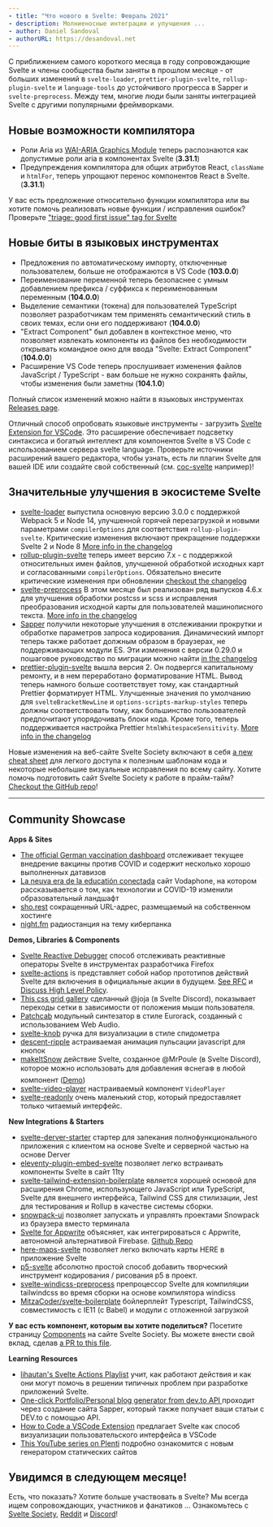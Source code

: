 ```yaml
---
- title: "Что нового в Svelte: Февраль 2021"
- description: Молниеносные интеграции и улучшения ...
- author: Daniel Sandoval
- authorURL: https://desandoval.net
---
```


С приближением самого короткого месяца в году сопровождающие Svelte и члены сообщества были заняты в прошлом месяце - от больших изменений в `svelte-loader`, `prettier-plugin-svelte`, `rollup-plugin-svelte` и `language-tools` до устойчивого прогресса в Sapper и `svelte-preprocess`. Между тем, многие люди были заняты интеграцией Svelte с другими популярными фреймворками.

## Новые возможности компилятора
- Роли Aria из [WAI-ARIA Graphics Module](https://www.w3.org/TR/graphics-aria-1.0/#role_definitions) теперь распознаются как допустимые роли aria в компонентах Svelte (**3.31.1**)
- Предупреждения компилятора для общих атрибутов React, `className` и `htmlFor`, теперь упрощают перенос компонентов React в Svelte. (**3.31.1**)

У вас есть предложение относительно функции компилятора или вы хотите помочь реализовать новые функции / исправления ошибок? Проверьте ["triage: good first issue" tag for Svelte](https://github.com/sveltejs/svelte/issues?q=is%3Aopen+is%3Aissue+label%3A%22triage%3A+good+first+issue%22)


## Новые биты в языковых инструментах

- Предложения по автоматическому импорту, отключенные пользователем, больше не отображаются в VS Code (**103.0.0**)
- Переименование переменной теперь безопаснее с умным добавлением префикса / суффикса к переименованным переменным (**104.0.0**)
- Выделение семантики (токена) для пользователей TypeScript позволяет разработчикам тем применять семантический стиль в своих темах, если они его поддерживают (**104.0.0**)
- "Extract Component" был добавлен в контекстное меню, что позволяет извлекать компоненты из файлов без необходимости открывать командное окно для ввода "Svelte: Extract Component"(**104.0.0**)
- Расширение VS Code теперь прослушивает изменения файлов JavaScript / TypeScript - вам больше не нужно сохранять файлы, чтобы изменения были заметны (**104.1.0**)

Полный список изменений можно найти в языковых инструментах [Releases page](https://github.com/sveltejs/language-tools/releases).

Отличный способ опробовать языковые инструменты - загрузить [Svelte Extension for VSCode](https://marketplace.visualstudio.com/items?itemName=svelte.svelte-vscode). Это расширение обеспечивает подсветку синтаксиса и богатый интеллект для компонентов Svelte в VS Code с использованием сервера svelte language. Проверьте источники расширений вашего редактора, чтобы узнать, есть ли плагин Svelte для вашей IDE или создайте свой собственный (см. [coc-svelte](https://github.com/coc-extensions/coc-svelte) например)!

## Значительные улучшения в экосистеме Svelte

- [svelte-loader](https://github.com/sveltejs/svelte-loader) выпустила основную версию 3.0.0 с поддержкой Webpack 5 и Node 14, улучшенной горячей перезагрузкой и новыми параметрами `compilerOptions` для соответствия `rollup-plugin-svelte`. Критические изменения включают прекращение поддержки Svelte 2 и Node 8 [More info in the changelog](https://github.com/sveltejs/svelte-loader/blob/master/CHANGELOG.md)
- [rollup-plugin-svelte](https://github.com/sveltejs/rollup-plugin-svelte) теперь имеет версию 7.x - с поддержкой относительных имен файлов, улучшенной обработкой исходных карт и согласованными `compilerOptions`. Обязательно внесите критические изменения при обновлении [checkout the changelog](https://github.com/sveltejs/rollup-plugin-svelte/blob/master/CHANGELOG.md)
- [svelte-preprocess](https://github.com/sveltejs/svelte-preprocess) В этом месяце был реализован ряд выпусков 4.6.x для улучшения обработки postcss и scss и исправления преобразования исходной карты для пользователей машинописного текста. [More info in the changelog](https://github.com/sveltejs/svelte-preprocess/blob/main/CHANGELOG.md)
- [Sapper](https://github.com/sveltejs/sapper) получили некоторые улучшения в отслеживании прокрутки и обработке параметров запроса кодирования. Динамический импорт теперь также работает должным образом в браузерах, не поддерживающих модули ES. Эти изменения с версии 0.29.0 и пошаговое руководство по миграции можно найти [in the changelog](https://github.com/sveltejs/sapper/blob/master/CHANGELOG.md)
- [prettier-plugin-svelte](https://github.com/sveltejs/prettier-plugin-svelte) вышла версия 2. Он подвергся капитальному ремонту, и в нем переработано форматирование HTML. Вывод теперь намного больше соответствует тому, как стандартный Prettier форматирует HTML. Улучшенные значения по умолчанию для `svelteBracketNewLine` и `options-scripts-markup-styles` теперь должны соответствовать тому, как большинство пользователей предпочитают упорядочивать блоки кода. Кроме того, теперь поддерживается настройка Prettier `htmlWhitespaceSensitivity`. [More info in the changelog](https://github.com/sveltejs/prettier-plugin-svelte/blob/master/CHANGELOG.md)

Новые изменения на веб-сайте Svelte Society включают в себя [a new cheat sheet](https://sveltesociety.dev/cheatsheet) для легкого доступа к полезным шаблонам кода и некоторые небольшие визуальные исправления по всему сайту. Хотите помочь подготовить сайт Svelte Society к работе в прайм-тайм?  [Checkout the GitHub repo](https://github.com/svelte-society/sveltesociety.dev)! 

---

## Community Showcase

**Apps & Sites**

- [The official German vaccination dashboard](https://impfdashboard.de/) отслеживает текущее внедрение вакцины против COVID и содержит несколько хорошо выполненных датавизов
- [La neuva era de la educatión conectada](https://elfuturoesapasionante.vodafone.es/especiales/educacion-conectada/) сайт Vodaphone, на котором рассказывается о том, как технологии и COVID-19 изменили образовательный ландшафт
- [sho.rest](https://github.com/Melonai/shorest) сокращенный URL-адрес, размещаемый на собственном хостинге
- [night.fm](https://night.fm/) радиостанция на тему киберпанка


**Demos, Libraries & Components**

- [Svelte Reactive Debugger](https://addons.mozilla.org/en-US/firefox/addon/svelte-reactive-debugger/) способ отслеживать реактивные операторы Svelte в инструментах разработчика Firefox
- [svelte-actions](https://github.com/sw-yx/svelte-actions) is представляет собой набор прототипов действий Svelte для включения в официальные акции в будущем. [See RFC](https://github.com/sveltejs/rfcs/pull/24) и [Discuss High Level Policy](https://github.com/sw-yx/svelte-actions/issues/7).
- [This css grid gallery](https://svelte.dev/repl/3a1b7fae13b242fe9cd4a4f7aa092fa4?version=3.31.2) сделанный @joja (в Svelte Discord), показывает переходы сетки в зависимости от положения мыши пользователя.
- [Patchcab](https://github.com/spectrome/patchcab) модульный синтезатор в стиле Eurorack, созданный с использованием Web Audio.
- [svelte-knob](https://github.com/MelihAltintas/svelte-knob) ручка для визуализации в стиле спидометра
- [descent-ripple](https://github.com/micha-lmxt/descent-ripple) астраиваемая анимация пульсации javascript для кнопок
- [makeItSnow](https://github.com/florianlouvet/make-it-snow/blob/main/makeItSnowAction.js) действие Svelte, созданное @MrPoule (в Svelte Discord), которое можно использовать для добавления ❄️снега❄️ в любой компонент ([Demo](https://svelte.dev/repl/de5223beb45540a5a11c9bd7b318304f?version=3.31.2))
- [svelte-video-player](https://github.com/meigo/svelte-video-player) настраиваемый компонент `VideoPlayer`
- [svelte-readonly](https://github.com/Crisfole/svelte-readonly) очень маленький стор, который предоставляет только читаемый интерфейс.


**New Integrations & Starters**
- [svelte-derver-starter](https://github.com/AlexxNB/svelte-derver-starter) стартер для запекания полнофункционального приложения с клиентом на основе Svelte и серверной частью на основе Derver
- [eleventy-plugin-embed-svelte](https://github.com/shalomscott/eleventy-plugin-embed-svelte) позволяет легко встраивать компоненты Svelte в сайт 11ty
- [svelte-tailwind-extension-boilerplate](https://github.com/kyrelldixon/svelte-tailwind-extension-boilerplate) является хорошей основой для расширения Chrome, использующего JavaScript или TypeScript, Svelte для внешнего интерфейса, Tailwind CSS для стилизации, Jest для тестирования и Rollup в качестве системы сборки.
- [snowpack-ui](https://github.com/rajasegar/snowpack-ui) позволяет запускать и управлять проектами Snowpack из браузера вместо терминала
- [Svelte for Appwrite](https://dev.to/torstendittmann/svelte-for-appwrite-4fkg) объясняет, как интегрироваться с Appwrite, автономной альтернативой Firebase. [Github Repo](https://github.com/appwrite/sdk-for-svelte)
- [here-maps-svelte](https://github.com/peopledrivemecrazy/here-maps-svelte) позволяет легко включать карты HERE в приложение Svelte
- [p5-svelte](https://github.com/tonyketcham/p5-svelte)  абсолютно простой способ добавить творческий инструмент кодирования / рисования p5 в проект.
- [svelte-windicss-preprocess](https://github.com/voorjaar/svelte-windicss-preprocess) препроцессор Svelte для компиляции tailwindcss во время сборки на основе компилятора windicss
- [MitzaCoder/svelte-boilerplate](https://github.com/MitzaCoder/svelte-boilerplate) бойлерплейт Typescript, TailwindCSS, совместимость с IE11 (с Babel) и модули с отложенной загрузкой

**У вас есть компонент, которым вы хотите поделиться?** Посетите страницу [Components](https://sveltesociety.dev/components) на сайте Svelte Society. Вы можете внести свой вклад, сделав [a PR to this file](https://github.com/svelte-society/sveltesociety.dev/blob/master/src/pages/components/components.json).

**Learning Resources**

- [lihautan's Svelte Actions Playlist](https://www.youtube.com/watch?v=ciaMT_MswzE&list=PLoKaNN3BjQX3Gl14MBygFf8buPIw9pAeK) учит, как работают действия и как они могут помочь в решении типичных проблем при разработке приложений Svelte.
- [One-click Portfolio/Personal blog generator from dev.to API ](https://dev.to/shriji/one-click-portfolio-personal-blog-generator-from-dev-to-api-3apb) проходит через создание сайта Sapper, который также получает ваши статьи с DEV.to с помощью API.
- [How to Code a VSCode Extension](https://www.youtube.com/watch?v=a5DX5pQ9p5M) предлагает Svelte как способ визуализации пользовательского интерфейса в VSCode
- [This YouTube series on Plenti](https://www.youtube.com/watch?v=wyNC7R_VVyQ&list=PLbWvcwWtuDm12y3Hye6oKDwI2gAS0ccHW) подробно ознакомится с новым генератором статических сайтов

## Увидимся в следующем месяце!

Есть, что показать? Хотите больше участвовать в Svelte? Мы всегда ищем сопровождающих, участников и фанатиков ... Ознакомьтесь с [Svelte Society](https://sveltesociety.dev/), [Reddit](https://www.reddit.com/r/sveltejs/) и [Discord](https://discord.com/invite/yy75DKs)!
